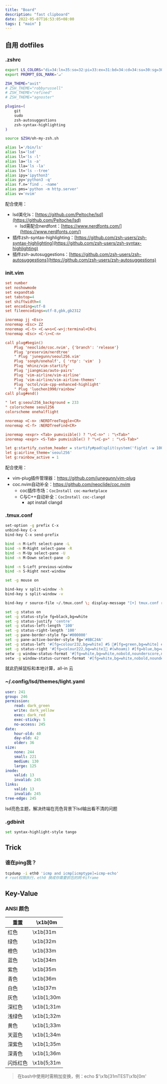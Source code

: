```yaml
---
title: "Board"
description: "fast clipboard"
date: 2022-05-07T16:53:05+08:00
tags: [ "main" ]
---
```




## 自用 dotfiles

### .zshrc

```sh
export LS_COLORS="di=34:ln=35:so=32:pi=33:ex=31:bd=34:cd=34:su=30:sg=30:tw=30:ow=30"
export PROMPT_EOL_MARK='↵'

ZSH_THEME="avit"
# ZSH_THEME="robbyrussell"
# ZSH_THEME="refined"
# ZSH_THEME="agnoster"

plugins=(
    git
    sudo
    zsh-autosuggestions
    zsh-syntax-highlighting
)

source $ZSH/oh-my-zsh.sh

alias l='/bin/ls'
alias ls='lsd'
alias ll='ls -l'
alias la='ls -a'
alias lla='ls -la'
alias lt='ls --tree'
alias ipy='ipython3'
alias py='python3 -q'
alias f.n='find . -name'
alias pms='python -m http.server'
alias v='nvim'
```

配合使用：

- lsd美化ls：[https://github.com/Peltoche/lsd](https://github.com/Peltoche/lsd)
  - lsd需配合nerdfont：[https://www.nerdfonts.com/](https://www.nerdfonts.com/)
- 插件zsh-syntax-highlighting：[https://github.com/zsh-users/zsh-syntax-highlighting](https://github.com/zsh-users/zsh-syntax-highlighting)
- 插件zsh-autosuggestions：[https://github.com/zsh-users/zsh-autosuggestions](https://github.com/zsh-users/zsh-autosuggestions)



### init.vim

```ini
set number
set noshowmode
set expandtab
set tabstop=4
set shiftwidth=4
set encoding=utf-8
set fileencodings=utf-8,gbk,gb2312

inoremap jj <Esc>
nnoremap <Esc> ZZ
nnoremap <C-t> <C-w>s<C-w>j:terminal<CR>i
tnoremap <Esc> <C-\><C-n>

call plug#begin()
    Plug 'neoclide/coc.nvim', {'branch': 'release'}
    Plug 'preservim/nerdtree'
    " Plug 'junegunn/seoul256.vim'
    Plug 'sonph/onehalf', { 'rtp': 'vim'  }
    Plug 'mhinz/vim-startify'
    Plug 'jiangmiao/auto-pairs'
    Plug 'vim-airline/vim-airline'
    Plug 'vim-airline/vim-airline-themes'
    Plug 'octol/vim-cpp-enhanced-highlight'
    " Plug 'luochen1990/rainbow'
call plug#end()

" let g:seoul256_background = 233
" colorscheme seoul256
colorscheme onehalflight

nnoremap <C-n> :NERDTreeToggle<CR>
nnoremap <C-f> :NERDTreeFind<CR>

inoremap <expr> <Tab> pumvisible() ? "\<C-n>" : "\<Tab>"
inoremap <expr> <S-Tab> pumvisible() ? "\<C-p>" : "\<S-Tab>"

let g:startify_custom_header = startify#pad(split(system('figlet -w 100 ZKVIM'), '\n'))
let g:airline_theme='seoul256'
let g:rainbow_active = 1
```

配合使用：

- vim-plug插件管理器：https://github.com/junegunn/vim-plug
- coc.nvim自动补全：https://github.com/neoclide/coc.nvim
  - coc插件市场：`CocInstall coc-marketplace`
  - C与C++自动补全：`CocInstall coc-clangd`
    - apt install clangd



### .tmux.conf

```sh
set-option -g prefix C-x
unbind-key C-x
bind-key C-x send-prefix

bind -n M-Left select-pane -L
bind -n M-Right select-pane -R
bind -n M-Up select-pane -U
bind -n M-Down select-pane -D

bind -n S-Left previous-window
bind -n S-Right next-window

set -g mouse on

bind-key v split-window -h
bind-key s split-window -v

bind-key r source-file ~/.tmux.conf \; display-message "[+] tmux.conf reloading"

set -g status on
set -g status-style fg=black,bg=white
set -g status-justify 'centre'
set -g status-left-length '100'
set -g status-right-length '100'
set -g pane-border-style fg='#000000'
set -g pane-active-border-style fg='#8BC24A'
set -g status-left '#[fg=colour232,bg=white] #S #[fg=green,bg=white] #W '
set -g status-right '#[fg=colour222,bg=white] #(whoami) #[fg=blue,bg=white] #H '
setw -g window-status-format '#[fg=white,bg=white,nobold,nounderscore,noitalics]⌈#[default] #I ‣ #W #[fg=white,bg=white,nobold,nounderscore,noitalics]⌋'
setw -g window-status-current-format '#[fg=white,bg=white,nobold,nounderscore,noitalics]⎡#[fg=cyan,bg=white] #I ▶︎ #W #[fg=white,bg=white,nobold,nounderscore,noitalics]⎦'
```

就此扔掉鼠标和本地计算，all-in 云



### ~/.config/lsd/themes/light.yaml

```yaml
user: 241
group: 246
permission:
    read: dark_green
    write: dark_yellow
    exec: dark_red
    exec-sticky: 5
    no-access: 245
date:
    hour-old: 40
    day-old: 42
    older: 36
size:
    none: 244
    small: 221
    medium: 130
    large: 125
inode:
    valid: 13
    invalid: 245
links:
    valid: 13
    invalid: 245
tree-edge: 245   
```

lsd亮色主题，解决终端在亮色背景下lsd输出看不清的问题



### .gdbinit

```sh
set syntax-highlight-style tango
```





## Trick

### 谁在ping我？

```sh
tcpdump -i eth0 'icmp and icmp[icmptype]=icmp-echo'
# root权限执行，eth0 换成你需要抓包的网卡iframe
```



## Key-Value

### ANSI 颜色

| 重置     | \x1b[0m    |
| -------- | ---------- |
| 红色     | \x1b[31m   |
| 绿色     | \x1b[32m   |
| 橙色     | \x1b[33m   |
| 蓝色     | \x1b[34m   |
| 紫色     | \x1b[35m   |
| 青色     | \x1b[36m   |
| 白色     | \x1b[37m   |
| 灰色     | \x1b[1;30m |
| 深红色   | \x1b[1;31m |
| 浅绿色   | \x1b[1;32m |
| 黄色     | \x1b[1;33m |
| 天蓝色   | \x1b[1;34m |
| 深紫色   | \x1b[1;35m |
| 深青色   | \x1b[1;36m |
| 闪烁红色 | \x1b[5;31m |

> 在bash中使用时需稍加变换，例：echo $'\x1b[31mTEST\x1b[0m'


